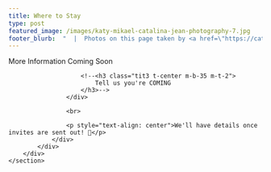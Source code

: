 ```yaml
---
title: Where to Stay
type: post
featured_image: /images/katy-mikael-catalina-jean-photography-7.jpg
footer_blurb:  "  |  Photos on this page taken by <a href=\"https://catalinajean.com\" target=\"_blank\">Catalina Jean Photography</a>"
---
```


<section class="section-reservation bg1-pattern p-t-100 p-b-113">
        <div class="container">
            <div class="row">
                <div class="col-lg-12 p-b-30">
                    <div class="t-center">
                        <span class="tit2 t-center">
                            More Information Coming Soon
                        </span>

                        <!--<h3 class="tit3 t-center m-b-35 m-t-2">
                            Tell us you're COMING
                        </h3>-->
                    </div>

                    <br>

                    <p style="text-align: center">We'll have details once invites are sent out! 💌</p>
                </div>
            </div>
        </div>
    </section>